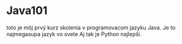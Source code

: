# Java101

toto je môj prvý kurz skolenia v programovacom jazyku Java. Je to najmegasupa jazyk vo svete 
Aj tak je Python najlepší.

